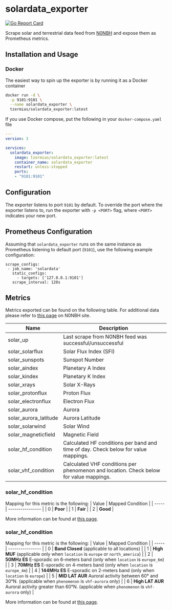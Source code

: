 # solardata_exporter

[![Go Report Card](https://goreportcard.com/badge/github.com/tzermias/solardata_exporter)](https://goreportcard.com/report/github.com/tzermias/solardata_exporter)

Scrape solar and terrestrial data feed from [N0NBH](https://hamqsl.com/) and expose them as Prometheus metrics.

## Installation and Usage

### Docker

The easiest way to spin up the exporter is by running it as a Docker container

```bash
docker run -d \
  -p 9101:9101 \
  --name solardata_exporter \
  tzermias/solardata_exporter:latest
```

If you use Docker compose, put the following in your `docker-compose.yaml` file
```yaml
---
version: 3

services:
  solardata_exporter:
    image: tzermias/solardata_exporter:latest
    container_name: solardata_exporter
    restart: unless-stopped
    ports:
    - "9101:9101"
```

## Configuration

The exporter listens to port `9101` by default. To override the port where the exporter listens to, run the exporter with `-p <PORT>` flag, where `<PORT>` indicates your new port.

## Prometheus Configuration

Assuming that `solardata_exporter` runs on the same instance as Prometheus listening to default port (`9101`), use the following example configuration:
```
scrape_configs:
 - job_name: 'solardata'
   static_configs:
     - targets: ['127.0.0.1:9101']
   scrape_interval: 120s
```

## Metrics

Metrics exported can be found on the following table. For additional data please refer to 
[this page](https://www.hamqsl.com/solar2.html#usingdata) on N0NBH site.

| Name                  | Description                                                                                                  |
| ------                | -----------                                                                                                  |
| solar_up              | Last scrape from N0NBH feed was successful/unsuccessful                                                      |
| solar_solarflux       | Solar Flux Index (SFI)                                                                                       |
| solar_sunspots        | Sunspot Number                                                                                               |
| solar_aindex          | Planetary A Index                                                                                            |
| solar_kindex          | Planetary K Index                                                                                            |
| solar_xrays		| Solar X-Rays												       |
| solar_protonflux      | Proton Flux                                                                                                  |
| solar_electronflux    | Electron Flux                                                                                                |
| solar_aurora          | Aurora                                                                                                       |
| solar_aurora_latitude | Aurora Latitude                                                                                              |
| solar_solarwind       | Solar Wind                                                                                                   |
| solar_magneticfield   | Magnetic Field                                                                                               |
| solar_hf_condition    | Calculated HF conditions per band and time of day. Check below for value mappings.                                                             |
| solar_vhf_condition   | Calculated VHF conditions per phenomenon and location. Check below for value mappings.                                                        | 

### solar_hf_condition
Mapping for this metric is the following:
| Value | Mapped Condition |
| ----- | ---------------- |
| 0 | **Poor** |
| 1 | **Fair** |
| 2 | **Good** |

More information can be found at [this page](https://www.hamqsl.com/solar2.html#usingdata).

### solar_hf_condition
Mapping for this metric is the following:
| Value | Mapped Condition |
| ----- | ---------------- |
| 0 | **Band Closed** (applicable to all locations) |
| 1 | **High MUF** (applicable only when `location` is `europe` or `north_america`) |
| 2 | **50MHz ES** E-sporadic on 6-meters band (only when `location` is `europe_6m`) |
| 3 | **70MHz ES** E-sporadic on 4-meters band (only when `location` is `europe_4m`) |
| 4 | **144MHz ES** E-sporadic on 2-meters band (only when `location` is `europe`) |
| 5 | **MID LAT AUR** Auroral activity between 60° and 30°N. (applicable when `phenomenon` is `vhf-aurora` only) |
| 6 | **High LAT AUR** Auroral activity greater than 60°N.  (applicable when `phenomenon` is `vhf-aurora` only) |

More information can be found at [this page](https://www.hamqsl.com/solar2.html#usingdata).
